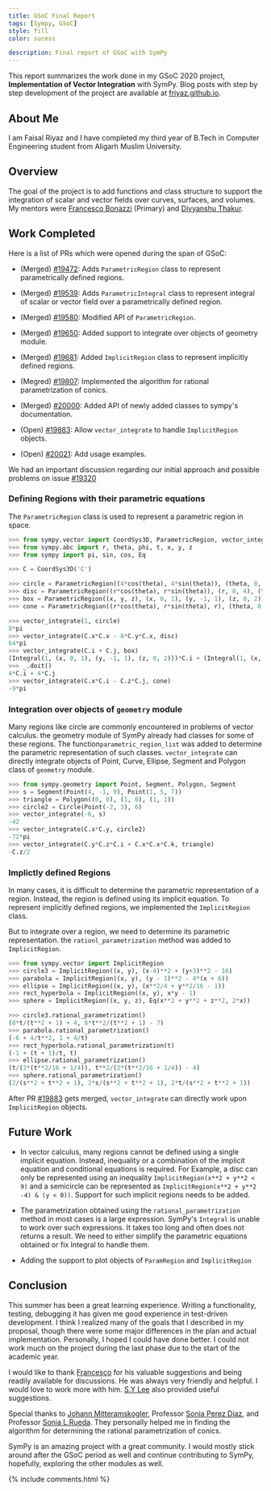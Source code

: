 ```yaml
---
title: GSoC Final Report
tags: [Sympy, GSoC]
style: fill
color: sucess

description: Final report of GSoC with SymPy
---
```


This report summarizes the work done in my GSoC 2020 project, **Implementation of Vector Integration** with SymPy.  Blog posts with step by step development of the project are available at [friyaz.github.io](https://friyaz.github.io).

## About Me
I am Faisal Riyaz and I have completed my third year of B.Tech in Computer Engineering student from Aligarh Muslim University.

## Overview
The goal of the project is to add functions and class structure to support the integration of scalar and vector fields over curves, surfaces, and volumes. My mentors were [Francesco Bonazzi](https://github.com/Upabjojr) (Primary) and [Divyanshu Thakur](https://github.com/divyanshu132).

## Work Completed
Here is a list of PRs which were opened during the span of GSoC:
* (Merged) [#19472](https://github.com/sympy/sympy/pull/19472): Adds `ParametricRegion` class to represent parametrically defined regions.

* (Merged) [#19539](https://github.com/sympy/sympy/pull/19539): Adds `ParametricIntegral` class to represent integral of scalar or vector field over a parametrically defined region. 

* (Merged) [#19580](https://github.com/sympy/sympy/pull/19580): Modified API of `ParametricRegion`.

* (Merged) [#19650](https://github.com/sympy/sympy/pull/19650): Added support to integrate over objects of geometry module.

* (Merged) [#19681](https://github.com/sympy/sympy/pull/19681): Added `ImplicitRegion` class to represent implicitly defined regions.

* (Megred) [#19807](https://github.com/sympy/sympy/pull/19807): Implemented the algorithm for rational parametrization of conics.

* (Merged) [#20000](https://github.com/sympy/sympy/pull/20000): Added API of newly added classes to sympy's documentation.

* (Open) [#19883](https://github.com/sympy/sympy/pull/19883): Allow `vector_integrate` to handle `ImplicitRegion` objects.

* (Open) [#20021](https://github.com/sympy/sympy/pull/20021): Add usage examples.

We had an important discussion regarding our initial approach and possible problems on issue [#19320](https://github.com/sympy/sympy/issues/19320) 
### Defining Regions with their parametric equations
The `ParametricRegion` class is used to represent a parametric region in space. 
```python
>>> from sympy.vector import CoordSys3D, ParametricRegion, vector_integrate
>>> from sympy.abc import r, theta, phi, t, x, y, z
>>> from sympy import pi, sin, cos, Eq

>>> C = CoordSys3D('C')

>>> circle = ParametricRegion((4*cos(theta), 4*sin(theta)), (theta, 0, 2*pi))
>>> disc = ParametricRegion((r*cos(theta), r*sin(theta)), (r, 0, 4), (theta, 0, 2*pi))
>>> box = ParametricRegion((x, y, z), (x, 0, 1), (y, -1, 1), (z, 0, 2))
>>> cone = ParametricRegion((r*cos(theta), r*sin(theta), r), (theta, 0, 2*pi), (r, 0, 3))

>>> vector_integrate(1, circle)
8*pi
>>> vector_integrate(C.x*C.x - 8*C.y*C.x, disc)
64*pi
>>> vector_integrate(C.i + C.j, box)
(Integral(1, (x, 0, 1), (y, -1, 1), (z, 0, 2)))*C.i + (Integral(1, (x, 0, 1), (y, -1, 1), (z, 0, 2)))*C.j
>>> _.doit()
4*C.i + 4*C.j
>>> vector_integrate(C.x*C.i - C.z*C.j, cone)
-9*pi
```
### Integration over objects of `geometry` module
Many regions like circle are commonly encountered in problems of vector calculus. the geometry module of SymPy already had classes for some of these regions. The function`parametric_region_list` was added to determine the parametric representation of such classes. `vector_integrate` can directly integrate objects of Point, Curve, Ellipse, Segment and Polygon class of `geometry` module. 
```python 
>>> from sympy.geometry import Point, Segment, Polygon, Segment
>>> s = Segment(Point(4, -1, 9), Point(1, 5, 7))
>>> triangle = Polygon((0, 0), (1, 0), (1, 1))
>>> circle2 = Circle(Point(-2, 3), 6)
>>> vector_integrate(-6, s)
-42
>>> vector_integrate(C.x*C.y, circle2)
-72*pi
>>> vector_integrate(C.y*C.z*C.i + C.x*C.x*C.k, triangle)
-C.z/2
```
### Implictly defined Regions
In many cases, it is difficult to determine the parametric representation of a region. Instead, the region is defined using its implicit equation. To represent implicitly defined regions, we implemented the `ImplicitRegion` class.

But to integrate over a region, we need to determine its parametric representation. the `rationl_parametrization`  method was added to `ImplicitRegion`. 
```python
>>> from sympy.vector import ImplicitRegion
>>> circle3 = ImplicitRegion((x, y), (x-4)**2 + (y+3)**2 - 16)
>>> parabola = ImplicitRegion((x, y), (y - 1)**2 - 4*(x + 6))
>>> ellipse = ImplicitRegion((x, y), (x**2/4 + y**2/16 - 1))
>>> rect_hyperbola = ImplicitRegion((x, y), x*y - 1)
>>> sphere = ImplicitRegion((x, y, z), Eq(x**2 + y**2 + z**2, 2*x))

>>> circle3.rational_parametrization()
(8*t/(t**2 + 1) + 4, 8*t**2/(t**2 + 1) - 7)
>>> parabola.rational_parametrization()
(-6 + 4/t**2, 1 + 4/t)
>>> rect_hyperbola.rational_parametrization(t)
(-1 + (t + 1)/t, t)
>>> ellipse.rational_parametrization()
(t/(2*(t**2/16 + 1/4)), t**2/(2*(t**2/16 + 1/4)) - 4)
>>> sphere.rational_parametrization()
(2/(s**2 + t**2 + 1), 2*s/(s**2 + t**2 + 1), 2*t/(s**2 + t**2 + 1))
```

After PR [#19883](https://github.com/sympy/sympy/pull/19883) gets merged, `vector_integrate` can directly work upon `ImplicitRegion` objects.

## Future Work
* In vector calculus, many regions cannot be defined using a single implicit equation. Instead, inequality or a combination of the implicit equation and conditional equations is required. For Example, a disc can only be represented using an inequality `ImplicitRegion(x**2 + y**2 < 9)` and a semicircle can be represented as `ImplicitRegion(x**2 + y**2 -4) & (y < 0))`. Support for such implicit regions needs to be added.

* The parametrization obtained using the `rational_parametrization` method in most cases is a large expression. SymPy's `Integral` is unable to work over such expressions. It takes too long and often does not returns a result. We need to either simplify the parametric equations obtained or fix Integral to handle them.

* Adding the support to plot objects of `ParamRegion` and `ImplicitRegion`

## Conclusion
This summer has been a great learning experience. Writing a functionality, testing, debugging it has given me good experience in test-driven development. I think I realized many of the goals that I described in my proposal, though there were some major differences in the plan and actual implementation. Personally, I hoped I could have done better. I could not work much on the project during the last phase due to the start of the academic year.

I would like to thank [Francesco](https://github.com/Upabjojr) for his valuable suggestions and being readily available for discussions. He was always very friendly and helpful. I would love to work more with him. [S.Y Lee](https://github.com/sylee957) also provided useful suggestions.

Special thanks to [Johann Mitteramskogler](https://risc.jku.at/m/johann-mitteramskogler/), Professor [Sonia Perez Diaz](https://scholar.google.at/citations?user=IAz1bNgAAAAJ&hl=es), and Professor [Sonia L.Rueda](https://dblp.org/pid/87/7718.html). They personally helped me in finding the algorithm for determining the rational parametrization of conics.

SymPy is an amazing project with a great community. I would mostly stick around after the GSoC period as well and continue contributing to SymPy, hopefully, exploring the other modules as well.

{% include comments.html %}
